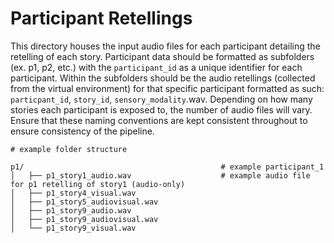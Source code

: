 # Participant Retellings
This directory houses the input audio files for each participant detailing the retelling of each story. Participant data
should be formatted as subfolders (ex. p1, p2, etc.) with the `participant_id` as a unique identifier for each participant. 
Within the subfolders should be the audio retellings (collected from the virtual environment) for that specific participant formatted
as such: `particpant_id`, `story_id`, `sensory_modality`.wav. Depending on how many stories each participant is exposed to, the
number of audio files will vary. Ensure that these naming conventions are kept consistent throughout to ensure consistency of the
pipeline. 

```
# example folder structure

p1/                                            # example participant_1
│   ├── p1_story1_audio.wav                    # example audio file for p1 retelling of story1 (audio-only)
│   ├── p1_story4_visual.wav
│   ├── p1_story5_audiovisual.wav
│   ├── p1_story9_audio.wav
│   ├── p1_story9_audiovisual.wav
│   └── p1_story9_visual.wav
```
